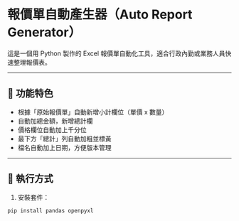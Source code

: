 # 報價單自動產生器（Auto Report Generator）

這是一個用 Python 製作的 Excel 報價單自動化工具，適合行政內勤或業務人員快速整理報價表。

---

## 📌 功能特色

- 根據「原始報價單」自動新增小計欄位（單價 x 數量）
- 自動加總金額，新增總計欄
- 價格欄位自動加上千分位
- 最下方「總計」列自動加粗並標黃
- 檔名自動加上日期，方便版本管理

---

## 🚀 執行方式

1. 安裝套件：

```bash
pip install pandas openpyxl
